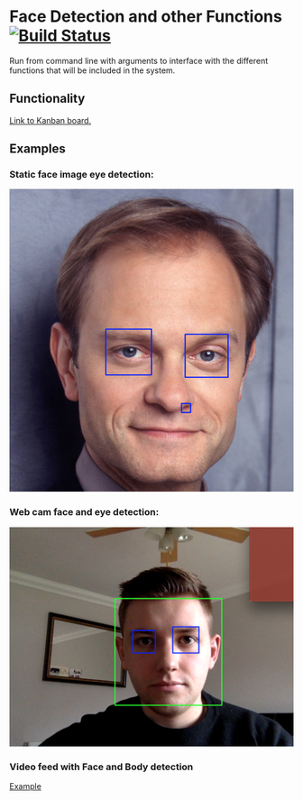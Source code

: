 # Face Detection and other Functions  [![Build Status](https://travis-ci.org/elldi/face-detection-and-other-functions.svg?branch=master)](https://travis-ci.org/elldi/face-detection-and-other-functions)

Run from command line with arguments to interface with the different functions that will be included in the system.

## Functionality

[Link to Kanban board.](https://github.com/elldi/face_detection/projects/1)

## Examples

### Static face image eye detection:
![Alt text](/img/var_imgs/niles_eyes.jpg?raw=true "Static eye detection")

### Web cam face and eye detection:
![Alt text](/img/var_imgs/real_time.jpg?raw=true "Real Time Face Detection")

### Video feed with Face and Body detection
[Example](https://youtu.be/goBgTzIc1eM)

